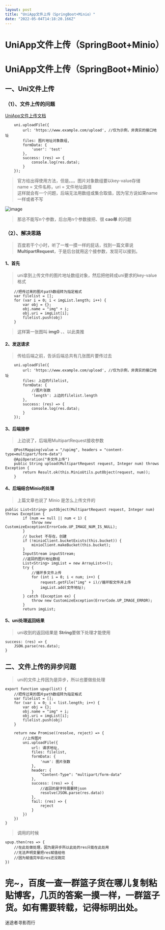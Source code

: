 ```yaml
---
layout: post
title: "UniApp文件上传（SpringBoot+Minio）"
date: "2022-05-04T14:18:20.166Z"
---
```

UniApp文件上传（SpringBoot+Minio）
============================

UniApp文件上传（SpringBoot+Minio）
============================

一、Uni文件上传
---------

### （1）、文件上传的问题

[UniApp文件上传文档](https://uniapp.dcloud.io/api/request/network-file.html#uploadfile "UniApp文件上传文档")

    	uni.uploadFile({
    		url: 'https://www.example.com/upload', //仅为示例，非真实的接口地址
    		files: 图片地址对象数组,
    		formData: {
    			'user': 'test'
    		},
    		success: (res) => {
    			console.log(res.data);
    		}
    	});
    

> 官方给出得使用方法，但是。。。图片对象数组要以key-value存储  
> name = 文件名称，uri = 文件地址路径  
> 这样就会有一个问题，后端无法用数组或集合取值，因为官方说如果name一样或者不写

![image](https://img2022.cnblogs.com/blog/1978365/202205/1978365-20220504173428955-1180259450.png)

> 那总不能写n个参数，后台用n个参数接把、很 **cao单** 的问题

### （2）、解决思路

> 百度若干个小时，听了一堆一摸一样的屁话，找到一篇文章说 **MultipartRequest**，于是后台就用这个接参数，发现可以接到。

#### 1、首先

> uni拿到上传文件的图片地址数组对象，然后把他转成uni要求的key-value格式

    	//把传过来的图片path数组转为指定格式
    	var filelist = [];
    	for (var i = 0; i < imgList.length; i++) {
    		var obj = {};
    		obj.name = "img" + i;
    		obj.uri = imgList[i];
    		filelist.push(obj)
    	}
    

> 这样第一张图叫 **img0** 、、以此类推

#### 2、发送请求

> 传给后端之前，告诉后端总共有几张图片要传过去

    	uni.uploadFile({
    		url: 'https://www.example.com/upload', //仅为示例，非真实的接口地址
    		files: 上边的filelist,
    		formData: {
    			//图片张数
    			'length': 上边的filelist.length
    		},
    		success: (res) => {
    			console.log(res.data);
    		}
    	});
    

#### 3、后端接参

> 上边说了，后端用MultipartRequest接收参数

        @PostMapping(value = "/upimg", headers = "content-type=multipart/form-data")
        @ApiOperation("多文件上传")
        public String upload(MultipartRequest request, Integer num) throws Exception {
            return Result.ok(this.MinioUtils.putObject(request, num));
        }
    

#### 4、后端结合Minio的处理

> 上篇文章也说了 Minio 是怎么上传文件的

    public List<String> putObject(MultipartRequest request, Integer num) throws Exception {
            if (num == null || num < 1) {
                throw new CustomizeException(ErrorCode.UP_IMAGE_NUM_IS_NULL);
            }
            // bucket 不存在，创建
            if (!minioClient.bucketExists(this.bucket)) {
                minioClient.makeBucket(this.bucket);
            }
            InputStream inputStream;
            //返回的图片地址数组
            List<String> imgList = new ArrayList<>();
            try {
                //循环多文件上传
                for (int i = 0; i < num; i++) {
                    request.getFile("img" + i)//循环取文件并上传
                    imgList.add(文件地址);
                }
            } catch (Exception ex) {
                throw new CustomizeException(ErrorCode.UP_IMAGE_ERROR);
            }
            return imgList;
    

#### 5、uni处理返回结果

> uni收到的返回结果是 **String**要做下处理才能使用

    success: (res) => {
    	JSON.parse(res.data);
    }
    

二、文件上传的异步问题
-----------

> uni的文件上传因为是异步，所以也要做些处理

    export function upup(list) {
    	//把传过来的图片path数组转为指定格式
    	var filelist = [];
    	for (var i = 0; i < list.length; i++) {
    		var obj = {};
    		obj.name = "img" + i;
    		obj.uri = imgList[i];
    		filelist.push(obj)
    	}
    
    	return new Promise((resolve, reject) => {
    		//上传图片
    		uni.uploadFile({
    			url: 请求地址,
    			files: filelist,
    			formData: {
    				'num': 图片张数
    			},
    			header: {
    				"Content-Type": "multipart/form-data"
    			},
    			success: (res) => {
    				//返回的是字符需要转json
    				resolve(JSON.parse(res.data))
    			},
    			fail: (res) => {
    				reject
    			}
    		})
    	})
    }
    

> 调用的时候

    upup.then(res => {
    	//在此处做处理，因为是异步所以此处的res只能在此处用
    	//无法声明变量把res赋值给他
    	//因为赋值完毕后res还没跑完
    })
    

完~，百度一查一群篮子货在哪儿复制粘贴博客，几页的答案一摸一样，一群篮子货。如有需要转载，记得标明出处。
====================================================

迷途者寻影而行